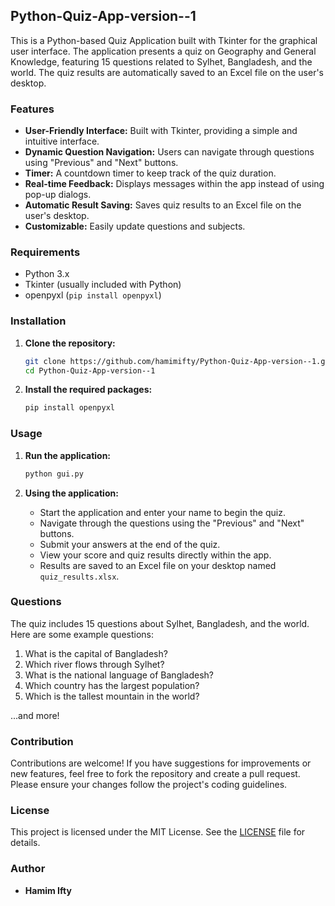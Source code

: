 
## Python-Quiz-App-version--1
 
This is a Python-based Quiz Application built with Tkinter for the graphical user interface. The application presents a quiz on Geography and General Knowledge, featuring 15 questions related to Sylhet, Bangladesh, and the world. The quiz results are automatically saved to an Excel file on the user's desktop.

### Features

- **User-Friendly Interface:** Built with Tkinter, providing a simple and intuitive interface.
- **Dynamic Question Navigation:** Users can navigate through questions using "Previous" and "Next" buttons.
- **Timer:** A countdown timer to keep track of the quiz duration.
- **Real-time Feedback:** Displays messages within the app instead of using pop-up dialogs.
- **Automatic Result Saving:** Saves quiz results to an Excel file on the user's desktop.
- **Customizable:** Easily update questions and subjects.

### Requirements

- Python 3.x
- Tkinter (usually included with Python)
- openpyxl (`pip install openpyxl`)

### Installation

1. **Clone the repository:**
   ```sh
   git clone https://github.com/hamimifty/Python-Quiz-App-version--1.git
   cd Python-Quiz-App-version--1
   ```

2. **Install the required packages:**
   ```sh
   pip install openpyxl
   ```

### Usage

1. **Run the application:**
   ```sh
   python gui.py
   ```

2. **Using the application:**
   - Start the application and enter your name to begin the quiz.
   - Navigate through the questions using the "Previous" and "Next" buttons.
   - Submit your answers at the end of the quiz.
   - View your score and quiz results directly within the app.
   - Results are saved to an Excel file on your desktop named `quiz_results.xlsx`.

### Questions

The quiz includes 15 questions about Sylhet, Bangladesh, and the world. Here are some example questions:

1. What is the capital of Bangladesh?
2. Which river flows through Sylhet?
3. What is the national language of Bangladesh?
4. Which country has the largest population?
5. Which is the tallest mountain in the world?

...and more!

### Contribution

Contributions are welcome! If you have suggestions for improvements or new features, feel free to fork the repository and create a pull request. Please ensure your changes follow the project's coding guidelines.

### License

This project is licensed under the MIT License. See the [LICENSE](LICENSE) file for details.

### Author

- **Hamim Ifty**
